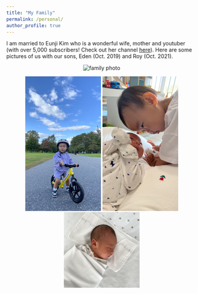 ```yaml
---
title: "My Family"
permalink: /personal/
author_profile: true
---
```


I am married to Eunji Kim who is a wonderful wife, mother and youtuber (with over 5,000 subscribers! Check out her channel [here](https://www.youtube.com/channel/UCErvsKam2e3mVsyZEGYGRFA)).
Here are some pictures of us with our sons, Eden (Oct. 2019) and Roy (Oct. 2021).

<p align="center">
  <img src="/images/personal/family.jpg" alt="family photo" width="600"/>
</p>

<p align="center">
<img src="/images/personal/Eden_bike.jpg" alt="Eden bike" width="200"/>
<img src="/images/personal/EdenRoy.jpg" alt="Eden Roy" width="200"/> 
<img src="/images/personal/Roy.jpg" alt="Roy" width="200"/>
</p>
